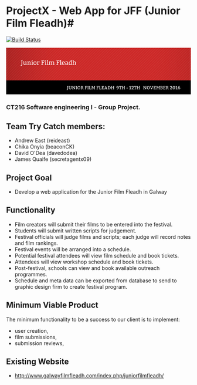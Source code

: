 # ProjectX - Web App for JFF (Junior Film Fleadh)#
[![Build Status](https://travis-ci.com/davedodea/ProjectX.svg?token=mSbTyy1sJpCTYfpkhqUw&branch=master)](https://travis-ci.com/davedodea/ProjectX)

![Screenshot](JFFLogo.png)
### CT216 Software engineering I - Group Project.


## Team Try Catch members: 
  - Andrew East (reideast) 
  - Chika Onyia (beaconCK) 
  - David O'Dea (davedodea) 
  - James Quaife (secretagentx09)

## Project Goal
  - Develop a web application for the Junior Film Fleadh in Galway

## Functionality
  - Film creators will submit their films to be entered into the festival.
  - Students will submit written scripts for judgement.
  - Festival officials will judge films and scripts; each judge will record notes and film rankings.
  - Festival events will be arranged into a schedule.
  - Potential festival attendees will view film schedule and book tickets.
  - Attendees will view workshop schedule and book tickets.
  - Post-festival, schools can view and book available outreach programmes.
  - Schedule and meta data can be exported from database to send to graphic design firm to create festival program.
  
## Minimum Viable Product
  The minimum functionality to be a success to our client is to implement:
  - user creation,
  - film submissions,
  - submission reviews,
  
  
## Existing Website
- http://www.galwayfilmfleadh.com/index.php/juniorfilmfleadh/
